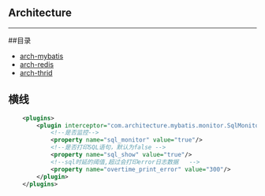 ## Architecture
----

##目录
* [arch-mybatis](#arch-mybatis)
* [arch-redis](#arch-redis)
* [arch-thrid](#arch-thrid)

横线
-----------
```xml
    <plugins>
        <plugin interceptor="com.architecture.mybatis.monitor.SqlMonitorPlugin">
            <!--是否监控-->
            <property name="sql_monitor" value="true"/>
            <!--是否打印SQL语句，默认为false -->
            <property name="sql_show" value="true"/>
            <!--sql时延的阈值,超过会打印error日志数据   -->
            <property name="overtime_print_error" value="300"/>
        </plugin>
    </plugins>
```
